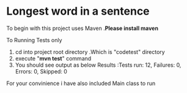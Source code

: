 <h1> Longest word in a sentence </h1>

To begin with this project uses Maven .<b>Please install maven </b>

To Running Tests only
  1. cd into project root directory .Which is "codetest" directory
  2. execute "<b>mvn test</b>" command
  3. You should see output as below 
          Results :Tests run: 12, Failures: 0, Errors: 0, Skipped: 0
          
 For your convinience i have also included Main class to run
 
  
